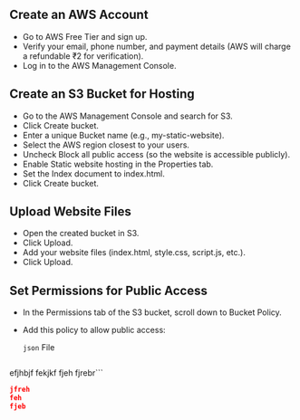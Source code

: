 ## Create an AWS Account
  - Go to AWS Free Tier and sign up.
  - Verify your email, phone number, and payment details (AWS will charge a refundable ₹2 for verification).
  - Log in to the AWS Management Console.


## Create an S3 Bucket for Hosting
  - Go to the AWS Management Console and search for S3.
  - Click Create bucket.
  - Enter a unique Bucket name (e.g., my-static-website).
  - Select the AWS region closest to your users.
  - Uncheck Block all public access (so the website is accessible publicly).
  - Enable Static website hosting in the Properties tab.
  - Set the Index document to index.html.
  - Click Create bucket.


## Upload Website Files
  - Open the created bucket in S3.
  - Click Upload.
  - Add your website files (index.html, style.css, script.js, etc.).
  - Click Upload.

## Set Permissions for Public Access
  - In the Permissions tab of the S3 bucket, scroll down to Bucket Policy.
  - Add this policy to allow public access:
    
    `json` File

    ```bash

efjhbjf fekjkf
fjeh
fjrebr```

```json
jfreh
feh
fjeb
```
